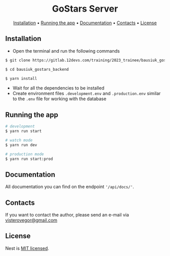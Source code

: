<h1 align="center">
  GoStars Server
</h1>

<p align="center">
  <a href="#installation">Installation</a>
  •
  <a href="#running_the_app">Running the app</a>
  •
  <a href="#documentation">Documentation</a>  
  •
  <a href="#contacts">Contacts</a>
  •
  <a href="#license">License</a>
</p>

Installation
-----------

- Open the terminal and run the following commands

```bash
$ git clone https://gitlab.12devs.com/training/2023_trainee/bausiuk_gostars_backend.git

$ cd bausiuk_gostars_backend

$ yarn install
```

- Wait for all the dependencies to be installed
- Create environment files `.development.env` and `.production.env` similar to the `.env` file for working with the
  database

Running the app
-----------

```bash
# development
$ yarn run start

# watch mode
$ yarn run dev

# production mode
$ yarn run start:prod
```

Documentation
-------------
All documentation you can find on the endpoint `'/api/docs/'`.

Contacts
--------
If you want to contact the author, please send an e-mail via visterovegor@gmail.com

License
-----------

Nest is [MIT licensed](LICENSE).